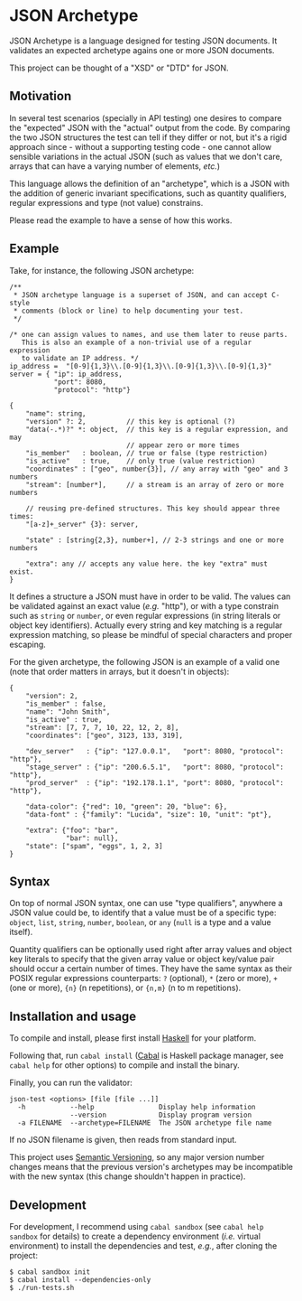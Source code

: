 # JSON Archetype

JSON Archetype is a language designed for testing JSON documents. It validates
an expected archetype agains one or more JSON documents.

This project can be thought of a "XSD" or "DTD" for JSON.

## Motivation

In several test scenarios (specially in API testing) one desires to compare the
"expected" JSON with the "actual" output from the code. By comparing the two
JSON structures the test can tell if they differ or not, but it's a rigid
approach since - without a supporting testing code - one cannot allow sensible
variations in the actual JSON (such as values that we don't care, arrays that
can have a varying number of elements, _etc._)

This language allows the definition of an "archetype", which is a JSON with the
addition of generic invariant specifications, such as quantity qualifiers,
regular expressions and type (not value) constrains.

Please read the example to have a sense of how this works.

## Example

Take, for instance, the following JSON archetype:

    /**
     * JSON archetype language is a superset of JSON, and can accept C-style
     * comments (block or line) to help documenting your test.
     */

    /* one can assign values to names, and use them later to reuse parts.
       This is also an example of a non-trivial use of a regular expression
       to validate an IP address. */
    ip_address =  "[0-9]{1,3}\\.[0-9]{1,3}\\.[0-9]{1,3}\\.[0-9]{1,3}"
    server = { "ip": ip_address,
               "port": 8080,
               "protocol": "http"}

    {
        "name": string,
        "version" ?: 2,          // this key is optional (?)
        "data(-.*)?" *: object,  // this key is a regular expression, and may
                                 // appear zero or more times
        "is_member"   : boolean, // true or false (type restriction)
        "is_active"   : true,    // only true (value restriction)
        "coordinates" : ["geo", number{3}], // any array with "geo" and 3 numbers
        "stream": [number*],     // a stream is an array of zero or more numbers

        // reusing pre-defined structures. This key should appear three times:
        "[a-z]+_server" {3}: server,

        "state" : [string{2,3}, number+], // 2-3 strings and one or more numbers

        "extra": any // accepts any value here. the key "extra" must exist.
    }

It defines a structure a JSON must have in order to be valid. The values can be
validated against an exact value (_e.g._ "http"), or with a type constrain such
as `string` or `number`, or even regular expressions (in string literals or
object key identifiers). Actually every string and key matching is a regular
expression matching, so please be mindful of special characters and proper
escaping.

For the given archetype, the following JSON is an example of a valid one (note
that order matters in arrays, but it doesn't in objects):

    {
        "version": 2,
        "is_member" : false,
        "name": "John Smith",
        "is_active" : true,
        "stream": [7, 7, 7, 10, 22, 12, 2, 8],
        "coordinates": ["geo", 3123, 133, 319],

        "dev_server"   : {"ip": "127.0.0.1",   "port": 8080, "protocol": "http"},
        "stage_server" : {"ip": "200.6.5.1",   "port": 8080, "protocol": "http"},
        "prod_server"  : {"ip": "192.178.1.1", "port": 8080, "protocol": "http"},

        "data-color": {"red": 10, "green": 20, "blue": 6},
        "data-font" : {"family": "Lucida", "size": 10, "unit": "pt"},

        "extra": {"foo": "bar",
                  "bar": null},
        "state": ["spam", "eggs", 1, 2, 3]
    }

## Syntax

On top of normal JSON syntax, one can use "type qualifiers", anywhere a JSON
value could be, to identify that a value must be of a specific type: `object`,
`list`, `string`, `number`, `boolean`, or `any` (`null` is a type and a value
itself).

Quantity qualifiers can be optionally used right after array values and object
key literals to specify that the given array value or object key/value pair
should occur a certain number of times. They have the same syntax as their
POSIX regular expressions counterparts: `?` (optional), `*` (zero or more), `+`
(one or more), `{n}` (n repetitions), or `{n,m}` (n to m repetitions).

## Installation and usage

To compile and install, please first install [Haskell](http://www.haskell.org)
for your platform.

Following that, run `cabal install` ([Cabal](http://www.haskell.org/cabal/) is
Haskell package manager, see `cabal help` for other options) to compile and
install the binary.

Finally, you can run the validator:

    json-test <options> [file [file ...]]
      -h           --help                Display help information
                   --version             Display program version
      -a FILENAME  --archetype=FILENAME  The JSON archetype file name

If no JSON filename is given, then reads from standard input.

This project uses [Semantic Versioning](http://semver.org), so any major
version number changes means that the previous version's archetypes may be
incompatible with the new syntax (this change shouldn't happen in practice).

## Development

For development, I recommend using `cabal sandbox` (see `cabal help sandbox`
for details) to create a dependency environment (_i.e._ virtual environment) to
install the dependencies and test, _e.g._, after cloning the project:

    $ cabal sandbox init
    $ cabal install --dependencies-only
    $ ./run-tests.sh

